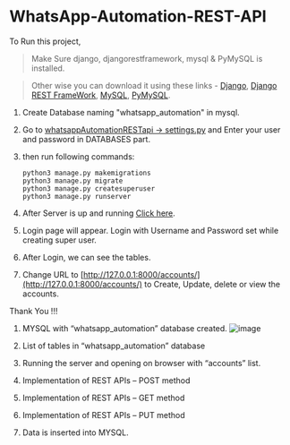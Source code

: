 # WhatsApp-Automation-REST-API

To Run this project, 

> Make Sure django, djangorestframework, mysql & PyMySQL is installed.


> Other wise you can download it using these links - [Django](https://pypi.org/project/Django/), [Django REST FrameWork](https://pypi.org/project/djangorestframework/), [MySQL](https://www.digitalocean.com/community/tutorials/how-to-install-mysql-on-ubuntu-20-04), [PyMySQL](https://pypi.org/project/PyMySQL/).



1. Create Database naming "whatsapp_automation" in mysql.

2. Go to [whatsappAutomationRESTapi -> settings.py](whatsappAutomationRESTapi/settings.py)   and Enter your user and password in DATABASES part.

3. then run following commands:
   ```
   python3 manage.py makemigrations
   python3 manage.py migrate
   python3 manage.py createsuperuser
   python3 manage.py runserver
   ```
4. After Server is up and running [Click here](http://127.0.0.1:8000/admin).

5. Login page will appear. Login with Username and Password set while creating super user.

6. After Login, we can see the tables.

7. Change URL to [http://127.0.0.1:8000/accounts/](http://127.0.0.1:8000/accounts/) to Create, Update, delete or view the accounts.

Thank You !!!

1.	MYSQL with “whatsapp_automation” database created.
 ![image](https://user-images.githubusercontent.com/56665824/167295252-140ca4eb-eb0c-4499-a5fb-eff4e74b1bd4.png)

2.	List of tables in “whatsapp_automation” database
 
3.	Running the server and opening on browser with “accounts” list.
 
4.	Implementation of REST APIs – POST method
 
5.	Implementation of REST APIs – GET method
 
6.	Implementation of REST APIs – PUT method
 
7.	Data is inserted into MYSQL.
 
